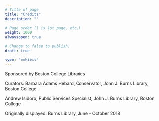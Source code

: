 ```yaml
---
# Title of page
title: "Credits"
description: ""

# Page order (1 is 1st page, etc.)
weight: 1000
alwaysopen: true

# Change to false to publish.
draft: true

type: "exhibit"
---
```


Sponsored by Boston College Libraries

Curators: Barbara Adams Hebard, Conservator, John J. Burns Library, Boston College

Andrew Isidoro, Public Services Specialist, John J. Burns Library, Boston College


Originally displayed: Burns Library, June - October 2018